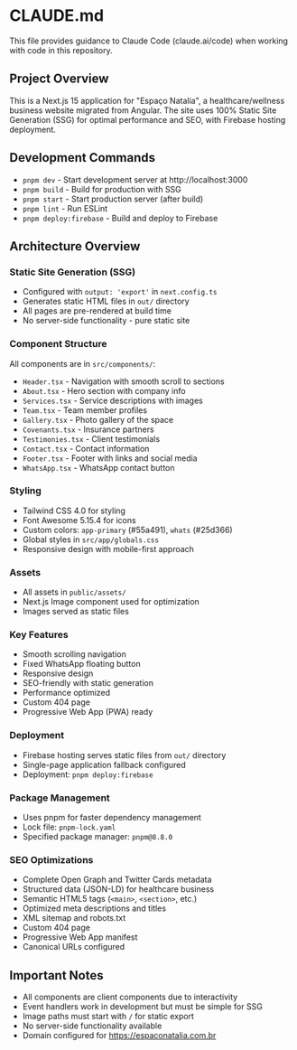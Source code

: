 # CLAUDE.md

This file provides guidance to Claude Code (claude.ai/code) when working with code in this repository.

## Project Overview
This is a Next.js 15 application for "Espaço Natalia", a healthcare/wellness business website migrated from Angular. The site uses 100% Static Site Generation (SSG) for optimal performance and SEO, with Firebase hosting deployment.

## Development Commands
- `pnpm dev` - Start development server at http://localhost:3000
- `pnpm build` - Build for production with SSG
- `pnpm start` - Start production server (after build)
- `pnpm lint` - Run ESLint
- `pnpm deploy:firebase` - Build and deploy to Firebase

## Architecture Overview

### Static Site Generation (SSG)
- Configured with `output: 'export'` in `next.config.ts`
- Generates static HTML files in `out/` directory
- All pages are pre-rendered at build time
- No server-side functionality - pure static site

### Component Structure
All components are in `src/components/`:
- `Header.tsx` - Navigation with smooth scroll to sections
- `About.tsx` - Hero section with company info
- `Services.tsx` - Service descriptions with images
- `Team.tsx` - Team member profiles
- `Gallery.tsx` - Photo gallery of the space
- `Covenants.tsx` - Insurance partners
- `Testimonies.tsx` - Client testimonials
- `Contact.tsx` - Contact information
- `Footer.tsx` - Footer with links and social media
- `WhatsApp.tsx` - WhatsApp contact button

### Styling
- Tailwind CSS 4.0 for styling
- Font Awesome 5.15.4 for icons
- Custom colors: `app-primary` (#55a491), `whats` (#25d366)
- Global styles in `src/app/globals.css`
- Responsive design with mobile-first approach

### Assets
- All assets in `public/assets/`
- Next.js Image component used for optimization
- Images served as static files

### Key Features
- Smooth scrolling navigation
- Fixed WhatsApp floating button
- Responsive design
- SEO-friendly with static generation
- Performance optimized
- Custom 404 page
- Progressive Web App (PWA) ready

### Deployment
- Firebase hosting serves static files from `out/` directory
- Single-page application fallback configured
- Deployment: `pnpm deploy:firebase`

### Package Management
- Uses pnpm for faster dependency management
- Lock file: `pnpm-lock.yaml`
- Specified package manager: `pnpm@8.8.0`

### SEO Optimizations
- Complete Open Graph and Twitter Cards metadata
- Structured data (JSON-LD) for healthcare business
- Semantic HTML5 tags (`<main>`, `<section>`, etc.)
- Optimized meta descriptions and titles
- XML sitemap and robots.txt
- Custom 404 page
- Progressive Web App manifest
- Canonical URLs configured

## Important Notes
- All components are client components due to interactivity
- Event handlers work in development but must be simple for SSG
- Image paths must start with `/` for static export
- No server-side functionality available
- Domain configured for https://espaconatalia.com.br